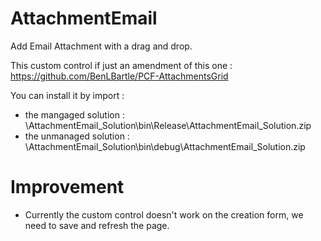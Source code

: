 # AttachmentEmail
 
 Add Email Attachment with a drag and drop.

 This custom control if just an amendment of this one : https://github.com/BenLBartle/PCF-AttachmentsGrid

You can install it by import :
   - the mangaged solution : \AttachmentEmail_Solution\bin\Release\AttachmentEmail_Solution.zip
   - the unmanaged solution : \AttachmentEmail_Solution\bin\debug\AttachmentEmail_Solution.zip

# Improvement
 
 - Currently the custom control doesn't work on the creation form, we need to save and refresh the page.